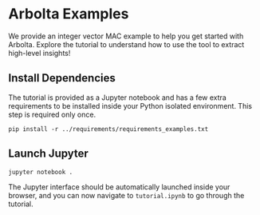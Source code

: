# Arbolta Examples

We provide an integer vector MAC example to help you get started with Arbolta.
Explore the tutorial to understand how to use the tool to extract high-level insights!

## Install Dependencies

The tutorial is provided as a Jupyter notebook and has a few extra requirements to be installed inside your Python isolated environment. This step is required only once.

```shell
pip install -r ../requirements/requirements_examples.txt
```

## Launch Jupyter

```shell
jupyter notebook .
```
The Jupyter interface should be automatically launched inside your browser, and you can now navigate to `tutorial.ipynb` to go through the tutorial.
